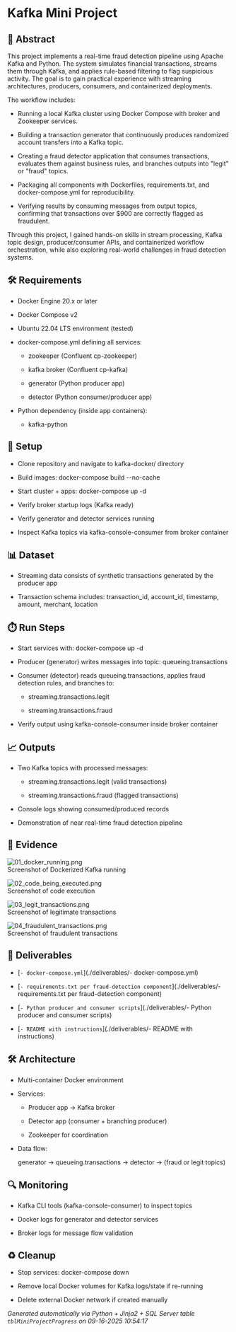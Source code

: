 # Kafka Mini Project


## 📖 Abstract
This project implements a real-time fraud detection pipeline using Apache Kafka and Python. The system simulates financial transactions, streams them through Kafka, and applies rule-based filtering to flag suspicious activity. The goal is to gain practical experience with streaming architectures, producers, consumers, and containerized deployments.

The workflow includes:

* Running a local Kafka cluster using Docker Compose with broker and Zookeeper services.

* Building a transaction generator that continuously produces randomized account transfers into a Kafka topic.

* Creating a fraud detector application that consumes transactions, evaluates them against business rules, and branches outputs into "legit" or "fraud" topics.

* Packaging all components with Dockerfiles, requirements.txt, and docker-compose.yml for reproducibility.

* Verifying results by consuming messages from output topics, confirming that transactions over $900 are correctly flagged as fraudulent.

Through this project, I gained hands-on skills in stream processing, Kafka topic design, producer/consumer APIs, and containerized workflow orchestration, while also exploring real-world challenges in fraud detection systems.



## 🛠 Requirements
- Docker Engine 20.x or later
- Docker Compose v2
- Ubuntu 22.04 LTS environment (tested)
- docker-compose.yml defining all services:
  - zookeeper (Confluent cp-zookeeper)
  - kafka broker (Confluent cp-kafka)
  - generator (Python producer app)
  - detector (Python consumer/producer app)
- Python dependency (inside app containers):
  - kafka-python



## 🧰 Setup
- Clone repository and navigate to kafka-docker/ directory
- Build images: docker-compose build --no-cache
- Start cluster + apps: docker-compose up -d
- Verify broker startup logs (Kafka ready)
- Verify generator and detector services running
- Inspect Kafka topics via kafka-console-consumer from broker container



## 📊 Dataset
- Streaming data consists of synthetic transactions generated by the producer app
- Transaction schema includes: transaction_id, account_id, timestamp, amount, merchant, location



## ⏱️ Run Steps
- Start services with: docker-compose up -d
- Producer (generator) writes messages into topic: queueing.transactions
- Consumer (detector) reads queueing.transactions, applies fraud detection rules, and branches to:
  - streaming.transactions.legit
  - streaming.transactions.fraud
- Verify output using kafka-console-consumer inside broker container



## 📈 Outputs
- Two Kafka topics with processed messages:
  - streaming.transactions.legit (valid transactions)
  - streaming.transactions.fraud (flagged transactions)
- Console logs showing consumed/produced records
- Demonstration of near real-time fraud detection pipeline



## 📸 Evidence

![01_docker_running.png](./evidence/01_docker_running.png)  
Screenshot of Dockerized Kafka running

![02_code_being_executed.png](./evidence/02_code_being_executed.png)  
Screenshot of code execution

![03_legit_transactions.png](./evidence/03_legit_transactions.png)  
Screenshot of legitimate transactions

![04_fraudulent_transactions.png](./evidence/04_fraudulent_transactions.png)  
Screenshot of fraudulent transactions




## 📎 Deliverables

- [`- docker-compose.yml`](./deliverables/- docker-compose.yml)

- [`- requirements.txt per fraud-detection component`](./deliverables/- requirements.txt per fraud-detection component)

- [`- Python producer and consumer scripts`](./deliverables/- Python producer and consumer scripts)

- [`- README with instructions`](./deliverables/- README with instructions)




## 🛠️ Architecture
- Multi-container Docker environment
- Services:
  - Producer app → Kafka broker
  - Detector app (consumer + branching producer)
  - Zookeeper for coordination
- Data flow:
  generator → queueing.transactions → detector → (fraud or legit topics)



## 🔍 Monitoring
- Kafka CLI tools (kafka-console-consumer) to inspect topics
- Docker logs for generator and detector services
- Broker logs for message flow validation



## ♻️ Cleanup
- Stop services: docker-compose down
- Remove local Docker volumes for Kafka logs/state if re-running
- Delete external Docker network if created manually


*Generated automatically via Python + Jinja2 + SQL Server table `tblMiniProjectProgress` on 09-16-2025 10:54:17*